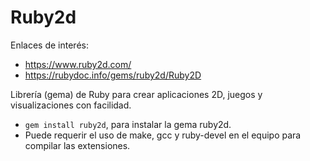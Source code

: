 
# Ruby2d

Enlaces de interés:
* https://www.ruby2d.com/
* https://rubydoc.info/gems/ruby2d/Ruby2D

Librería (gema) de Ruby para crear aplicaciones 2D, juegos y visualizaciones con facilidad.

* `gem install ruby2d`, para instalar la gema ruby2d.
* Puede requerir el uso de make, gcc y ruby-devel en el equipo para compilar las extensiones.
